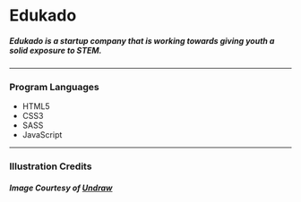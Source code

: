 # Edukado 

##### Edukado is a startup company that is working towards giving youth a solid exposure to STEM. 

------

### Program Languages 
* HTML5 
* CSS3 
* SASS 
* JavaScript

------

### Illustration Credits

##### Image Courtesy of [Undraw](https://undraw.co/)
